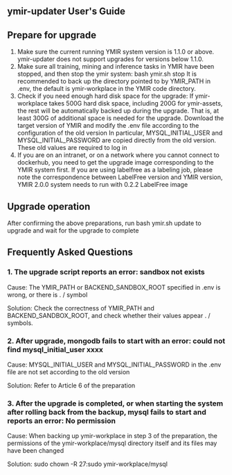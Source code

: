 ## ymir-updater User's Guide

## Prepare for upgrade

1. Make sure the current running YMIR system version is 1.1.0 or above. ymir-updater does not support upgrades for versions below 1.1.0.
2. Make sure all training, mining and inference tasks in YMIR have been stopped, and then stop the ymir system: bash ymir.sh stop
It is recommended to back up the directory pointed to by YMIR_PATH in .env, the default is ymir-workplace in the YMIR code directory.
4. Check if you need enough hard disk space for the upgrade: If ymir-workplace takes 500G hard disk space, including 200G for ymir-assets, the rest will be automatically backed up during the upgrade. That is, at least 300G of additional space is needed for the upgrade.
Download the target version of YMIR and modify the .env file according to the configuration of the old version
In particular, MYSQL_INITIAL_USER and MYSQL_INITIAL_PASSWORD are copied directly from the old version. These old values are required to log in
6. If you are on an intranet, or on a network where you cannot connect to dockerhub, you need to get the upgrade image corresponding to the YMIR system first.
If you are using labelfree as a labeling job, please note the correspondence between LabelFree version and YMIR version, YMIR 2.0.0 system needs to run with 0.2.2 LabelFree image

## Upgrade operation

After confirming the above preparations, run bash ymir.sh update to upgrade and wait for the upgrade to complete

## Frequently Asked Questions

### 1. The upgrade script reports an error: sandbox not exists

Cause: The YMIR_PATH or BACKEND_SANDBOX_ROOT specified in .env is wrong, or there is . / symbol

Solution: Check the correctness of YMIR_PATH and BACKEND_SANDBOX_ROOT, and check whether their values appear . / symbols.

### 2. After upgrade, mongodb fails to start with an error: could not find mysql_initial_user xxxx

Cause: MYSQL_INITIAL_USER and MYSQL_INITIAL_PASSWORD in the .env file are not set according to the old version

Solution: Refer to Article 6 of the preparation

### 3. After the upgrade is completed, or when starting the system after rolling back from the backup, mysql fails to start and reports an error: No permission

Cause: When backing up ymir-workplace in step 3 of the preparation, the permissions of the ymir-workplace/mysql directory itself and its files may have been changed

Solution: sudo chown -R 27:sudo ymir-workplace/mysql

